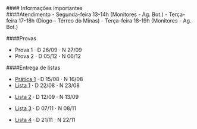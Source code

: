 
<div class="panel-heading">
#### Informações importantes
</div>

<div class="panel-body">
####Atendimento
- Segunda-feira 13-14h (Monitores - Ag. Bot.)
- Terça-feira 17-18h (Diogo - Térreo do Minas)
- Terça-feira 18-19h (Monitores - Ag. Bot.)

####Provas
- Prova 1 $\cdot$ D 26/09 $\cdot$ N 27/09
- Prova 2 $\cdot$ D 05/12 $\cdot$ N 06/12

####Entrega de listas

- [Prática 1](/bio208/static/pdfs/2016/roteiros/pratica_1.pdf) $\cdot$ D 15/08 $\cdot$ N 16/08 <!--[gabarito](/bio208/static/pdfs/roteiros_listas/lista1_gabarito.pdf)<]-->
- [Lista 1](/bio208/static/pdfs/2016/listas/lista1.pdf) $\cdot$ D 22/08  $\cdot$ N 23/08
<!--- [gabarito](/bio208/static/pdfs/roteiros_listas/lista2_gabarito.pdf)-->
- [Lista 2](/bio208/static/pdfs/2016/listas/lista2.pdf) $\cdot$ D 12/09 $\cdot$ N 13/09
<!--- [gabarito](/bio208/static/pdfs/roteiros_listas/lista3_gabarito.pdf)-->
- [Lista 3](/bio208/static/pdfs/2016/listas/lista3.pdf) $\cdot$ D 07/11  $\cdot$ N 08/11
<!--- [gabarito](/bio208/static/pdfs/roteiros_listas/lista4_gabarito.pdf)-->
- [Lista 4](/bio208/static/pdfs/2016/listas/lista4.pdf)  $\cdot$ D 21/11  $\cdot$ N 22/11
<!--- [gabarito](/bio208/static/pdfs/roteiros_listas/lista5_gabarito.pdf)-->

<!---####Recuperação

A definir-->


</div>
